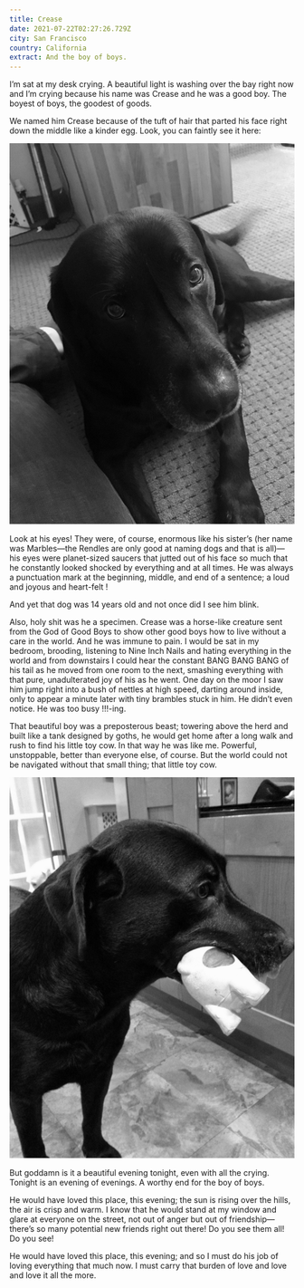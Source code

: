 ```yaml
---
title: Crease
date: 2021-07-22T02:27:26.729Z
city: San Francisco
country: California
extract: And the boy of boys.
---
```

I’m sat at my desk crying. A beautiful light is washing over the bay right now and I’m crying because his name was Crease and he was a good boy. The boyest of boys, the goodest of goods. 

We named him Crease because of the tuft of hair that parted his face right down the middle like a kinder egg. Look, you can faintly see it here: 

![A picture of Crease, looking up at me with those enormously kind eyes](uploads/crease-1.jpg)

Look at his eyes! They were, of course, enormous like his sister’s (her name was Marbles—the Rendles are only good at naming dogs and that is all)—his eyes were planet-sized saucers that jutted out of his face so much that he constantly looked shocked by everything and at all times. He was always a punctuation mark at the beginning, middle, and end of a sentence; a loud and joyous and heart-felt !

And yet that dog was 14 years old and not once did I see him blink.

Also, holy shit was he a specimen. Crease was a horse-like creature sent from the God of Good Boys to show other good boys how to live without a care in the world. And he was immune to pain. I would be sat in my bedroom, brooding, listening to Nine Inch Nails and hating everything in the world and from downstairs I could hear the constant BANG BANG BANG of his tail as he moved from one room to the next, smashing everything with that pure, unadulterated joy of his as he went. One day on the moor I saw him jump right into a bush of nettles at high speed, darting around inside, only to appear a minute later with tiny brambles stuck in him. He didn’t even notice. He was too busy !!!-ing.

That beautiful boy was a preposterous beast; towering above the herd and built like a tank designed by goths, he would get home after a long walk and rush to find his little toy cow. In that way he was like me. Powerful, unstoppable, better than everyone else, of course. But the world could not be navigated without that small thing; that little toy cow. 

![Crease with his tiny toy cow](uploads/crease-2.jpg)

But goddamn is it a beautiful evening tonight, even with all the crying. Tonight is an evening of evenings. A worthy end for the boy of boys. 

He would have loved this place, this evening; the sun is rising over the hills, the air is crisp and warm. I know that he would stand at my window and glare at everyone on the street, not out of anger but out of friendship—there’s so many potential new friends right out there! Do you see them all! Do you see!

He would have loved this place, this evening; and so I must do his job of loving everything that much now. I must carry that burden of love and love and love it all the more.

